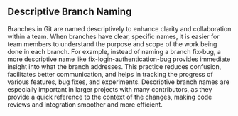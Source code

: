 ## Descriptive Branch Naming

Branches in Git are named descriptively to enhance clarity and collaboration within a team. When branches have clear, specific names, it is easier for team members to understand the purpose and scope of the work being done in each branch. For example, instead of naming a branch fix-bug, a more descriptive name like fix-login-authentication-bug provides immediate insight into what the branch addresses. This practice reduces confusion, facilitates better communication, and helps in tracking the progress of various features, bug fixes, and experiments. Descriptive branch names are especially important in larger projects with many contributors, as they provide a quick reference to the context of the changes, making code reviews and integration smoother and more efficient.




